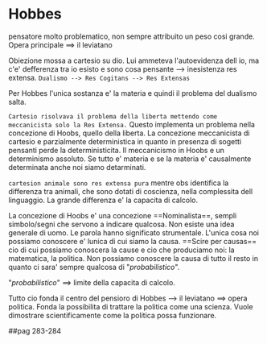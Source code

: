 # Hobbes
pensatore molto problematico, non sempre attribuito un peso cosi grande.
Opera principale ==> il leviatano

Obiezione mossa a cartesio su dio. Lui ammeteva l'autoevidenza dell io, ma c'e' defferenza tra io esisto e sono cosa pensante --> inesistenza res extensa.
`Dualismo
--> Res Cogitans
--> Res Extensas`

Per Hobbes l'unica sostanza e' la materia e quindi il problema del dualismo salta.

`Cartesio risolvava il problema della liberta mettendo come meccanicista solo la Res Extensa.` Questo implementa un problema nella concezione di Hoobs, quello della liberta. La concezione meccanicista di cartesio e parzialmente deterministica in quanto in presenza di sogetti pensanti perde la deterministicita. Il meccanicismo in Hoobs e un determinismo assoluto. Se tutto e' materia e se la materia e' causalmente determinata anche noi siamo detarminati.

`cartesion animale sono res extensa pura` mentre obs identifica la differenza tra animali, che sono dotati di coscienza, nella complessita dell linguaggio. La grande differenza e' la capacita di calcolo.

La concezione di Hoobs e' una concezione ==Nominalista==, sempli simbolo/segni che servono a indicare qualcosa. Non esiste una idea generale di uomo. Le parola hanno significato strumentale. L'unica cosa noi possiamo conoscere e' lunica di cui siamo la causa. ==Scire per causas== cio di cui possiamo conoscera la cause e cio che produciamo noi: la matematica, la politica. Non possiamo conoscere la causa di tutto il resto in quanto ci sara' sempre qualcosa di "*probabilistico*".

"*probabilistico*" ==> limite della capacita di calcolo.

Tutto cio fonda il centro del pensioro di Hobbes --> il leviatano ==> opera politica.
Fonda la possibilita di trattare la politica come una scienza. Vuole dimostrare scientificamente come la politica possa funzionare.

##pag 283-284 
